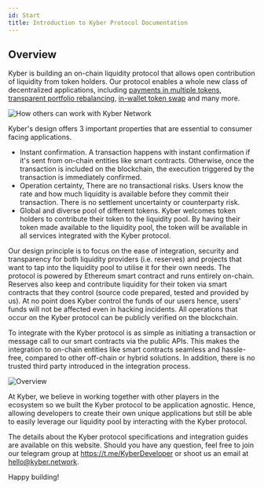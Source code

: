```yaml
---
id: Start
title: Introduction to Kyber Protocol Documentation
---
```

<!-- Platforms and applications of all sizes can tap into Kyber's decentralized liquidity network to power their liquidity needs, ranging from inter-token payments to portfolio rebalancing. -->

## Overview

Kyber is building an on-chain liquidity protocol that allows open contribution of liquidity from token holders. Our protocol enables a whole new class of decentralized applications, including [payments in multiple tokens](usecases-vendors.md), [transparent portfolio rebalancing](usecases-dapps.md), [in-wallet token swap](usecases-wallets.md) and many more.

![How others can work with Kyber Network](/uploads/kyberusecases.png "Use Cases")

Kyber's design offers 3 important properties that are essential to consumer facing applications.
* Instant confirmation. A transaction happens with instant confirmation if it's sent from on-chain entities like smart contracts. Otherwise, once the transaction is included on the blockchain, the execution triggered by the transaction is immediately confirmed.
* Operation certainty, There are no transactional risks. Users know the rate and how much liquidity is available before they commit their transaction. There is no settlement uncertainty or counterparty risk.
* Global and diverse pool of different tokens. Kyber welcomes token holders to contribute their token to the liquidity pool. By having their token made available to the liquidity pool, the token will be available in all services integrated with the Kyber protocol.

Our design principle is to focus on the ease of integration, security and transparency for both liquidity providers (i.e. reserves) and projects that want to tap into the liquidity pool to utilise it for their own needs. The protocol is powered by Ethereum smart contract and runs entirely on-chain. Reserves also keep and contribute liquidity for their token via smart contracts that they control (source code prepared, tested and provided by us). At no point does Kyber control the funds of our users hence, users' funds will not be affected even in hacking incidents. All operations that occur on the Kyber protocol can be publicly verified on the blockchain.

To integrate with the Kyber protocol is as simple as initiating a transaction or message call to our smart contracts via the public APIs. This makes the integration to on-chain entities like smart contracts seamless and hassle-free, compared to other off-chain or hybrid solutions. In addition, there is no trusted third party introduced in the integration process.

![Overview](/uploads/overview.png "Overview")

At Kyber, we believe in working together with other players in the ecosystem so we built the Kyber protocol to be application agnostic. Hence, allowing developers to create their own unique applications but still be able to easily leverage our liquidity pool by interacting with the Kyber protocol.

The details about the Kyber protocol specifications and integration guides are available on this website. Should you have any question, feel free to join our telegram group at https://t.me/KyberDeveloper or shoot us an email at hello@kyber.network.

Happy building!
